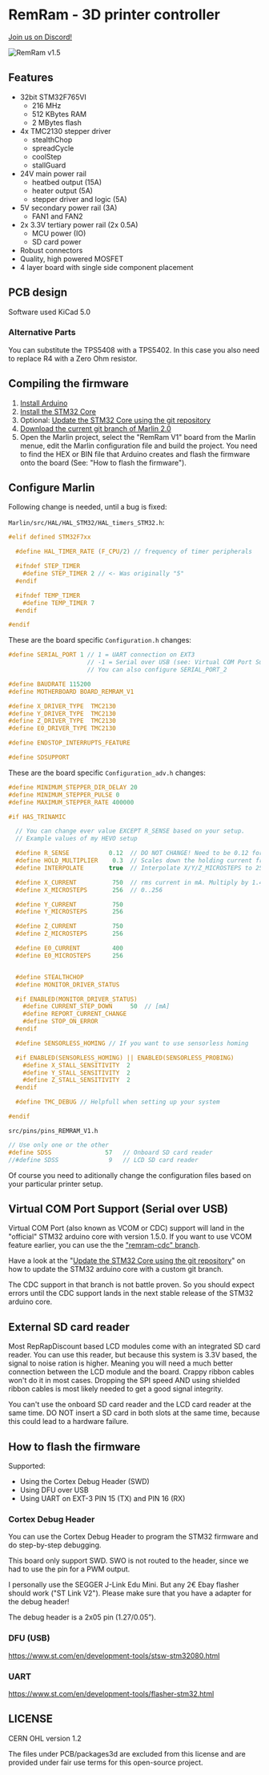 # RemRam - 3D printer controller

[Join us on Discord!](https://discord.gg/f4dmGsn)

![RemRam v1.5](images/remram-v1-5-front.jpg?raw=true)

## Features

 * 32bit STM32F765VI
   * 216 MHz
   * 512 KBytes RAM
   * 2 MBytes flash
 * 4x TMC2130 stepper driver
   * stealthChop
   * spreadCycle
   * coolStep
   * stallGuard
 * 24V main power rail
   * heatbed output (15A)
   * heater output (5A)
   * stepper driver and logic (5A)
 * 5V secondary power rail (3A)
   * FAN1 and FAN2
 * 2x 3.3V tertiary power rail (2x 0.5A)
   * MCU power (IO)
   * SD card power
 * Robust connectors
 * Quality, high powered MOSFET
 * 4 layer board with single side component placement

## PCB design

Software used KiCad 5.0

### Alternative Parts

You can substitute the TPS5408 with a TPS5402. In this case you also need to replace R4 with a Zero Ohm resistor.

## Compiling the firmware

 1. [Install Arduino](https://www.arduino.cc/en/Main/Software)
 2. [Install the STM32 Core](https://github.com/stm32duino/wiki/wiki/Getting-Started)
 3. Optional: [Update the STM32 Core using the git repository](https://github.com/stm32duino/wiki/wiki/Using-git-repository)
 4. [Download the current git branch of Marlin 2.0](https://github.com/MarlinFirmware/Marlin/tree/bugfix-2.0.x)
 5. Open the Marlin project, select the "RemRam V1" board from the Marlin menue, edit the Marlin configuration file and build the project. You need to find the HEX or BIN file that Arduino creates and flash the firmware onto the board (See: "How to flash the firmware").

## Configure Marlin

Following change is needed, until a bug is fixed:

```Marlin/src/HAL/HAL_STM32/HAL_timers_STM32.h```:
```C
#elif defined STM32F7xx

  #define HAL_TIMER_RATE (F_CPU/2) // frequency of timer peripherals

  #ifndef STEP_TIMER
    #define STEP_TIMER 2 // <- Was originally "5"
  #endif

  #ifndef TEMP_TIMER
    #define TEMP_TIMER 7
  #endif

#endif
```

These are the board specific ```Configuration.h``` changes:
```C
#define SERIAL_PORT 1 // 1 = UART connection on EXT3
                      // -1 = Serial over USB (see: Virtual COM Port Support (Serial over USB))
                      // You can also configure SERIAL_PORT_2

#define BAUDRATE 115200
#define MOTHERBOARD BOARD_REMRAM_V1

#define X_DRIVER_TYPE  TMC2130
#define Y_DRIVER_TYPE  TMC2130
#define Z_DRIVER_TYPE  TMC2130
#define E0_DRIVER_TYPE TMC2130

#define ENDSTOP_INTERRUPTS_FEATURE

#define SDSUPPORT
```

These are the board specific ```Configuration_adv.h``` changes:
```C
#define MINIMUM_STEPPER_DIR_DELAY 20
#define MINIMUM_STEPPER_PULSE 0
#define MAXIMUM_STEPPER_RATE 400000

#if HAS_TRINAMIC

  // You can change ever value EXCEPT R_SENSE based on your setup.
  // Example values of my HEVO setup

  #define R_SENSE           0.12  // DO NOT CHANGE! Need to be 0.12 for RemRam V1
  #define HOLD_MULTIPLIER    0.3  // Scales down the holding current from run current
  #define INTERPOLATE       true  // Interpolate X/Y/Z_MICROSTEPS to 256

  #define X_CURRENT          750  // rms current in mA. Multiply by 1.41 for peak current.
  #define X_MICROSTEPS       256  // 0..256

  #define Y_CURRENT          750
  #define Y_MICROSTEPS       256

  #define Z_CURRENT          750
  #define Z_MICROSTEPS       256

  #define E0_CURRENT         400
  #define E0_MICROSTEPS      256


  #define STEALTHCHOP
  #define MONITOR_DRIVER_STATUS

  #if ENABLED(MONITOR_DRIVER_STATUS)
    #define CURRENT_STEP_DOWN     50  // [mA]
    #define REPORT_CURRENT_CHANGE
    #define STOP_ON_ERROR
  #endif

  #define SENSORLESS_HOMING // If you want to use sensorless homing

  #if ENABLED(SENSORLESS_HOMING) || ENABLED(SENSORLESS_PROBING)
    #define X_STALL_SENSITIVITY  2
    #define Y_STALL_SENSITIVITY  2
    #define Z_STALL_SENSITIVITY  2
  #endif

  #define TMC_DEBUG // Helpfull when setting up your system

#endif
```

```src/pins/pins_REMRAM_V1.h```
```C
// Use only one or the other
#define SDSS               57   // Onboard SD card reader
//#define SDSS              9   // LCD SD card reader
```


Of course you need to aditionally change the configuration files based on your particular printer setup.

## Virtual COM Port Support (Serial over USB)

Virtual COM Port (also known as VCOM or CDC) support will land in the "official" STM32 arduino core with version 1.5.0. If you want to use VCOM feature earlier, you can use the the ["remram-cdc" branch](https://github.com/hasenbanck/Arduino_Core_STM32).

Have a look at the "[Update the STM32 Core using the git repository](https://github.com/stm32duino/wiki/wiki/Using-git-repository)" on how to update the STM32 arduino core with a custom git branch.

The CDC support in that branch is not battle proven. So you should expect errors until the CDC support lands in the next stable release of the STM32 arduino core.

## External SD card reader

Most RepRapDiscount based LCD modules come with an integrated SD card reader. You can use this reader, but because this system is 3.3V based, the signal to noise ration is higher. Meaning you will need a much better connection between the LCD module and the board. Crappy ribbon cables won't do it in most cases. Dropping the SPI speed AND using shielded ribbon cables is most likely needed to get a good signal integrity.

You can't use the onboard SD card reader and the LCD card reader at the same time. DO NOT insert a SD card in both slots at the same time, because this could lead to a hardware failure.

## How to flash the firmware

Supported:

 * Using the Cortex Debug Header (SWD)
 * Using DFU over USB
 * Using UART on EXT-3 PIN 15 (TX) and PIN 16 (RX)

### Cortex Debug Header

You can use the Cortex Debug Header to program the STM32 firmware and do step-by-step debugging.

This board only support SWD. SWO is not routed to the header, since we had to use the
pin for a PWM output.

I personally use the SEGGER J-Link Edu Mini. But any 2€ Ebay flasher should work ("ST Link V2").
Please make sure that you have a adapter for the debug header!

The debug header is a 2x05 pin (1.27/0.05”).

### DFU (USB)

https://www.st.com/en/development-tools/stsw-stm32080.html

### UART

https://www.st.com/en/development-tools/flasher-stm32.html

## LICENSE

CERN OHL version 1.2

The files under PCB/packages3d are excluded from this license and are provided under fair use terms for this open-source project.
